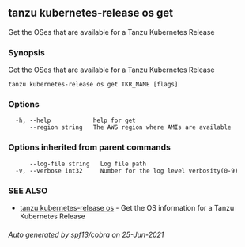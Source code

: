 ## tanzu kubernetes-release os get

Get the OSes that are available for a Tanzu Kubernetes Release

### Synopsis

Get the OSes that are available for a Tanzu Kubernetes Release

```
tanzu kubernetes-release os get TKR_NAME [flags]
```

### Options

```
  -h, --help            help for get
      --region string   The AWS region where AMIs are available
```

### Options inherited from parent commands

```
      --log-file string   Log file path
  -v, --verbose int32     Number for the log level verbosity(0-9)
```

### SEE ALSO

* [tanzu kubernetes-release os](tanzu_kubernetes-release_os.md)	 - Get the OS information for a Tanzu Kubernetes Release

###### Auto generated by spf13/cobra on 25-Jun-2021
